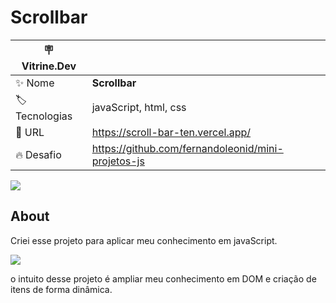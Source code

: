 # Scrollbar

| :placard: Vitrine.Dev |     |
| -------------  | --- |
| :sparkles: Nome        | **Scrollbar**
| :label: Tecnologias | javaScript, html, css
| :rocket: URL         | https://scroll-bar-ten.vercel.app/
| :fire: Desafio     | https://github.com/fernandoleonid/mini-projetos-js

<!-- Inserir imagem com a #vitrinedev ao final do link -->
![](https://imgur.com/mmIOcFw.png#vitrinedev)

## About

Criei esse projeto para aplicar meu conhecimento em javaScript.

![](https://imgur.com/mqRiaC4.gif#vitrinedev)

o intuito desse projeto é ampliar meu conhecimento em DOM e criação de itens de forma dinâmica.
